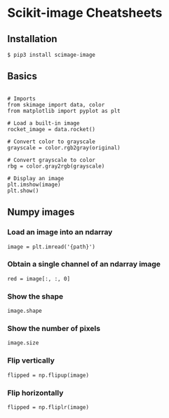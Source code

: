 
# Scikit-image Cheatsheets

## Installation

`$ pip3 install scimage-image`

## Basics

~~~

# Imports
from skimage import data, color
from matplotlib import pyplot as plt

# Load a built-in image
rocket_image = data.rocket()

# Convert color to grayscale
grayscale = color.rgb2gray(original)

# Convert grayscale to color
rbg = color.gray2rgb(grayscale)

# Display an image
plt.imshow(image)
plt.show()

~~~

## Numpy images

### Load an image into an ndarray

`image = plt.imread('{path}')`

### Obtain a single channel of an ndarray image

`red = image[:, :, 0]`

### Show the shape 

`image.shape`

### Show the number of pixels

`image.size`

### Flip vertically

`flipped = np.flipup(image)`

### Flip horizontally

`flipped = np.fliplr(image)`
